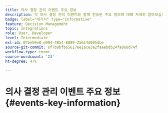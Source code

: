 ```yaml
---
title: 의사 결정 관리 이벤트 주요 정보
description: 각 의사 결정 관리 이벤트와 함께 전송된 주요 정보에 대해 자세히 알아보십시오.
badge: label="레거시" type="Informative"
feature: Decision Management
topic: Integrations
role: User, Developer
level: Intermediate
exl-id: 07be59e8-e994-4854-8089-25614d005dbe
source-git-commit: 6f7b9bfb65617ee1ace3a2faaebdb24fa068d74f
workflow-type: tm+mt
source-wordcount: '23'
ht-degree: 47%

---
```


# 의사 결정 관리 이벤트 주요 정보 {#events-key-information}

